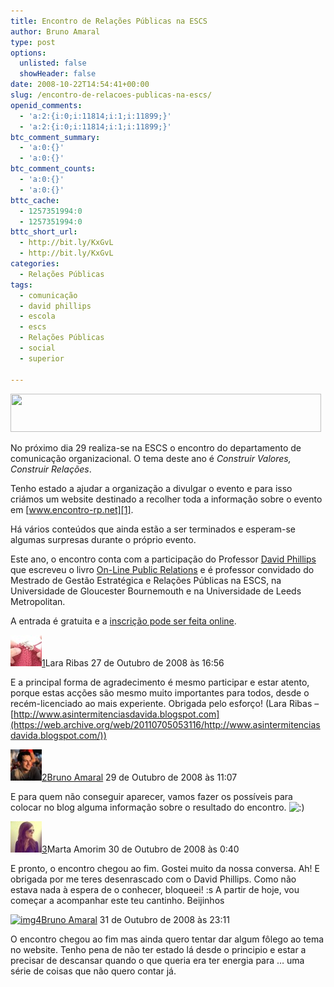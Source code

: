```yaml
---
title: Encontro de Relações Públicas na ESCS
author: Bruno Amaral
type: post
options:
  unlisted: false
  showHeader: false
date: 2008-10-22T14:54:41+00:00
slug: /encontro-de-relacoes-publicas-na-escs/
openid_comments:
  - 'a:2:{i:0;i:11814;i:1;i:11899;}'
  - 'a:2:{i:0;i:11814;i:1;i:11899;}'
btc_comment_summary:
  - 'a:0:{}'
  - 'a:0:{}'
btc_comment_counts:
  - 'a:0:{}'
  - 'a:0:{}'
bttc_cache:
  - 1257351994:0
  - 1257351994:0
bttc_short_url:
  - http://bit.ly/KxGvL
  - http://bit.ly/KxGvL
categories:
  - Relações Públicas
tags:
  - comunicação
  - david phillips
  - escola
  - escs
  - Relações Públicas
  - social
  - superior

---
```

<img src="/wp-content/uploads/logo_escs_novo.gif" alt="" width="497" height="61" />

No próximo dia 29 realiza-se na ESCS o encontro do departamento de comunicação organizacional. O tema deste ano é _Construir Valores, Construir Relações_.

Tenho estado a ajudar a organização a divulgar o evento e para isso criámos um website destinado a recolher toda a informação sobre o evento em [www.encontro-rp.net][1].

Há vários conteúdos que ainda estão a ser terminados e esperam-se algumas surpresas durante o próprio evento.

Este ano, o encontro conta com a participação do Professor [David Phillips][2] que escreveu o livro [On-Line Public Relations][3] e é professor convidado do Mestrado de Gestão Estratégica e Relações Públicas na ESCS, na Universidade de Gloucester Bournemouth e na Universidade de Leeds Metropolitan.

A entrada é gratuita e a [inscrição pode ser feita online][4].

[1]: http://www.encontro-rp.net
[2]: http://leverwealth.blogspot.com
[3]: http://www.goodreads.com/book/show/1964631.On_line_Public_Relations
[4]: http://www.encontro-rp.net/inscricoes/




![img](index.pt.assets/0cc975ce9c011d0b72dca219e72c9b6f.jpeg)[1](https://web.archive.org/web/20110705053116/http://www.brunoamaral.com/post/encontro-de-relacoes-publicas-na-escs/#comment-11765)Lara Ribas 27 de Outubro de 2008 às 16:56

E a principal forma de agradecimento é mesmo participar e estar atento, porque estas acções são mesmo muito importantes para todos, desde o recém-licenciado ao mais experiente. Obrigada pelo esforço!
(Lara Ribas – [http://www.asintermitenciasdavida.blogspot.com](https://web.archive.org/web/20110705053116/http://www.asintermitenciasdavida.blogspot.com/))



[![img](index.pt.assets/cc4697a0afc8f4dd2d1a7c63dbc61c49-20181215155704797.jpeg)](https://web.archive.org/web/20110705053116/http://brunoamaral.com/)[2](https://web.archive.org/web/20110705053116/http://www.brunoamaral.com/post/encontro-de-relacoes-publicas-na-escs/#comment-11814)[Bruno Amaral](https://web.archive.org/web/20110705053116/http://brunoamaral.com/) 29 de Outubro de 2008 às 11:07

E para quem não conseguir aparecer, vamos fazer os possíveis para colocar no blog alguma informação sobre o resultado do encontro. ![:)](index.pt.assets/icon_smile.gif)

![img](index.pt.assets/bbfddbdb8b9f2111a95a9ff3eb2704f0.jpeg)[3](https://web.archive.org/web/20110705053116/http://www.brunoamaral.com/post/encontro-de-relacoes-publicas-na-escs/#comment-11834)Marta Amorim 30 de Outubro de 2008 às 0:40

E pronto, o encontro chegou ao fim. Gostei muito da nossa conversa. Ah! E obrigada por me teres desenrascado com o David Phillips. Como não estava nada à espera de o conhecer, bloqueei! :s A partir de hoje, vou começar a acompanhar este teu cantinho. Beijinhos

[![img](https://web.archive.org/web/20110705053116im_/http://0.gravatar.com/avatar/cc4697a0afc8f4dd2d1a7c63dbc61c49?s=50&d=identicon&r=G)](https://web.archive.org/web/20110705053116/http://brunoamaral.com/)[4](https://web.archive.org/web/20110705053116/http://www.brunoamaral.com/post/encontro-de-relacoes-publicas-na-escs/#comment-11899)[Bruno Amaral](https://web.archive.org/web/20110705053116/http://brunoamaral.com/) 31 de Outubro de 2008 às 23:11

O encontro chegou ao fim mas ainda quero tentar dar algum fôlego ao tema no website.
Tenho pena de não ter estado lá desde o principio e estar a precisar de descansar quando o que queria era ter energia para … uma série de coisas que não quero contar já.

